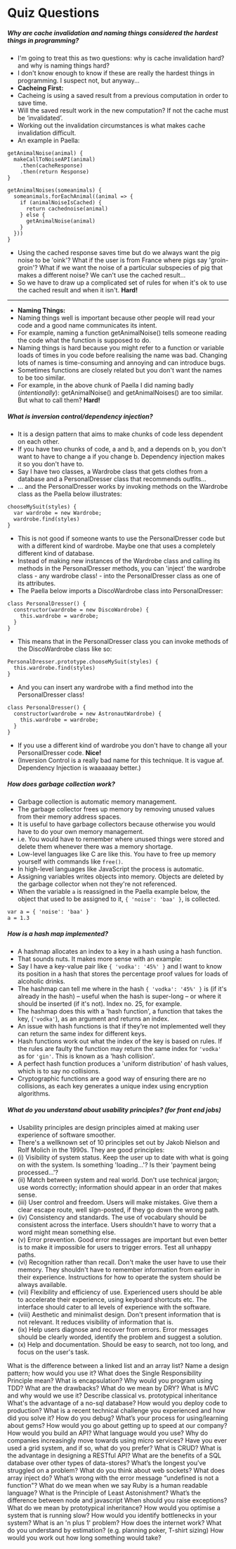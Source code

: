 # Quiz Questions

##### Why are cache invalidation and naming things considered the hardest things in programming?
- I'm going to treat this as two questions: why is cache invalidation hard? and why is naming things hard?
- I don't know enough to know if these are really the hardest things in programming. I suspect not, but anyway...
- <strong>Cacheing First:</strong>  
- Cacheing is using a saved result from a previous computation in order to save time.
- Will the saved result work in the new computation? If not the cache must be ‘invalidated’.
- Working out the invalidation circumstances is what makes cache invalidation difficult.
- An example in Paella:
```
getAnimalNoise(animal) {
  makeCallToNoiseAPI(animal)
    .then(cacheResponse)
    .then(return Response)
}

getAnimalNoises(someanimals) {
  someanimals.forEachAnimal((animal => {
    if (animalNoiseIsCached) {
      return cachednoise(animal)
    } else {
      getAnimalNoise(animal)
    }
  }))
}
```
- Using the cached response saves time but do we always want the pig noise to be 'oink'? What if the user is from France where pigs say 'groin-groin'? What if we want the noise of a particular subspecies of pig that makes a different noise? We can't use the cached result...
- So we have to draw up a complicated set of rules for when it's ok to use the cached result and when it isn't. <strong>Hard!</strong>
*****
- <strong>Naming Things:</strong>
- Naming things well is important because other people will read your code and a good name communicates its intent.
- For example, naming a function getAnimalNoise() tells someone reading the code what the function is supposed to do.
- Naming things is hard because you might refer to a function or variable loads of times in you code before realising the name was bad. Changing lots of names is time-consuming and annoying and can introduce bugs.
- Sometimes functions are closely related but you don't want the names to be too similar.
- For example, in the above chunk of Paella I did naming badly (<em>intentionally</em>): getAnimalNoise() and getAnimalNoises() are too similar. But what to call them? <strong>Hard!</strong>


##### What is inversion control/dependency injection?
- It is a design pattern that aims to make chunks of code less dependent on each other.
- If you have two chunks of code, a and b, and a depends on b, you don't want to have to change a if you change b. Dependency injection makes it so you don't have to.
- Say I have two classes, a Wardrobe class that gets clothes from a database and a PersonalDresser class that recommends outfits...
- ... and the PersonalDresser works by invoking methods on the Wardrobe class as the Paella below illustrates:
```
chooseMySuit(styles) {
  var wardrobe = new Wardrobe;
  wardrobe.find(styles)
}
```
- This is not good if someone wants to use the PersonalDresser code but with a different kind of wardrobe. Maybe one that uses a completely different kind of database.
- Instead of making new instances of the Wardrobe class and calling its methods in the PersonalDresser methods, you can 'inject' the wardrobe class - any wardrobe class! - into the PersonalDresser class as one of its attributes.
- The Paella below imports a DiscoWardrobe class into PersonalDresser:
```
class PersonalDresser() {
  constructor(wardrobe = new DiscoWardrobe) {
    this.wardrobe = wardrobe;
  }
}
```
- This means that in the PersonalDresser class you can invoke methods of the DiscoWardrobe class like so:
```
PersonalDresser.prototype.chooseMySuit(styles) {
  this.wardrobe.find(styles)
}
```
- And you can insert any wardrobe with a find method into the PersonalDresser class!
```
class PersonalDresser() {
  constructor(wardrobe = new AstronautWardrobe) {
    this.wardrobe = wardrobe;
  }
}
```
- If you use a different kind of wardrobe you don't have to change all your PersonalDresser code. <strong>Nice!</strong>
- (Inversion Control is a really bad name for this technique. It is vague af. Dependency Injection is waaaaaay better.)

##### How does garbage collection work?
- Garbage collection is automatic memory management.
- The garbage collector frees up memory by removing unused values from their memory address spaces.
- It is useful to have garbage collectors because otherwise you would have to do your own memory management.
- i.e. You would have to remember where unused things were stored and delete them whenever there was a memory shortage.
- Low-level languages like C are like this. You have to free up memory yourself with commands like `free()`.
- In high-level languages like JavaScript the process is automatic.
- Assigning variables writes objects into memory. Objects are deleted by the garbage collector when not they're not referenced.  
- When the variable `a` is reassigned in the Paella example below, the object that used to be assigned to it, `{ 'noise': 'baa' }`, is collected.
```
var a = { 'noise': 'baa' }
a = 1.3
```

##### How is a hash map implemented?
- A hashmap allocates an index to a key in a hash using a hash function.
- That sounds nuts. It makes more sense with an example:
- Say I have a key-value pair like `{ 'vodka': '45%' }` and I want to know its position in a hash that stores the percentage proof values for loads of alcoholic drinks.
- The hashmap can tell me where in the hash `{ 'vodka': '45%' }` is (if it's already in the hash) – useful when the hash is super-long – or where it should be inserted (if it's not). Index no. 25, for example.
- The hashmap does this with a 'hash function', a function that takes the key, (`'vodka'`), as an argument and returns an index.
- An issue with hash functions is that if they're not implemented well they can return the same index for different keys.
- Hash functions work out what the index of the key is based on rules. If the rules are faulty the function may return the same index for `'vodka'` as for `'gin'`. This is known as a 'hash collision'.
- A perfect hash function produces a 'uniform distribution' of hash values, which is to say no collisions.
- Cryptographic functions are a good way of ensuring there are no collisions, as each key generates a unique index using encryption algorithms.   

##### What do you understand about usability principles? (for front end jobs)
- Usability principles are design principles aimed at making user experience of software smoother.
- There's a wellknown set of 10 principles set out by Jakob Nielson and Rolf Molich in the 1990s. They are good principles:
- (i) Visibility of system status. Keep the user up to date with what is going on with the system. Is something 'loading...'? Is their 'payment being processed...'?
- (ii) Match between system and real world. Don't use technical jargon; use words correctly; information should appear in an order that makes sense.
- (iii) User control and freedom. Users will make mistakes. Give them a clear escape route, well sign-posted, if they go down the wrong path.
- (iv) Consistency and standards. The use of vocabulary should be consistent across the interface. Users shouldn't have to worry that a word might mean something else.
- (v) Error prevention. Good error messages are important but even better is to make it impossible for users to trigger errors. Test all unhappy paths.
- (vi) Recognition rather than recall. Don't make the user have to use their memory. They shouldn't have to remember information from earlier in their experience. Instructions for how to operate the system should be always available.
- (vii) Flexibility and efficiency of use. Experienced users should be able to accelerate their experience, using keyboard shortcuts etc. The interface should cater to all levels of experience with the software.
- (viii) Aesthetic and minimalist design. Don't present information that is not relevant. It reduces visibility of information that is.
- (ix) Help users diagnose and recover from errors. Error messages should be clearly worded, identify the problem and suggest a solution.
- (x) Help and documentation. Should be easy to search, not too long, and focus on the user's task. 

What is the difference between a linked list and an array list?
Name a design pattern; how would you use it?
What does the Single Responsibility Principle mean?
What is encapsulation?
Why would you program using TDD? What are the drawbacks?
What do we mean by DRY?
What is MVC and why would we use it?
Describe classical vs. prototypical inheritance
What's the advantage of a no-sql database?
How would you deploy code to production?
What is a recent technical challenge you experienced and how did you solve it?
How do you debug?
What’s your process for using/learning about gems?
How would you go about getting up to speed at our company?
How would you build an API? What language would you use?
Why do companies increasingly move towards using micro services?
Have you ever used a grid system, and if so, what do you prefer?
What is CRUD?
What is the advantage in designing a RESTful API?
What are the benefits of a SQL database over other types of data-stores?
What’s the longest you’ve struggled on a problem?
What do you think about web sockets?
What does array inject do?
What’s wrong with the error message “undefined is not a function"?
What do we mean when we say Ruby is a human readable language?
What is the Principle of Least Astonishment?
What’s the difference between node and javascript
When should you raise exceptions?
What do we mean by prototypical inheritance?
How would you optimise a system that is running slow?
How would you identify bottlenecks in your system?
What is an 'n plus 1' problem?
How does the internet work?
What do you understand by estimation? (e.g. planning poker, T-shirt sizing) How would you work out how long something would take?
